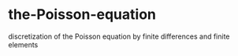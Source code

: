 # the-Poisson-equation
 discretization of the Poisson equation by finite differences and finite elements
